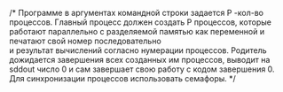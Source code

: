 /* Программе в аргументах командной строки задается Р -кол-во процессов. 
 Главный процесс должен создать Р процессов, которые работают параллельно 
с разделяемой памятью как переменной  и печатают свой номер последовательно  
и результат вычислений согласно нумерации процессов. 
Родитель дожидается завершения всех созданных им процессов, выводит на 
sddout число 0 и сам завершает свою работу с кодом завершения 0. Для 
синхронизации процессов использовать семафоры. */
